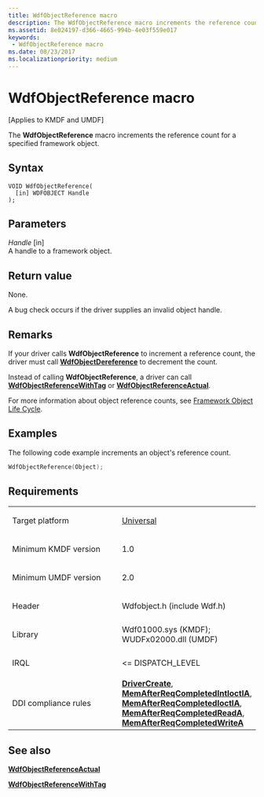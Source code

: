```yaml
---
title: WdfObjectReference macro
description: The WdfObjectReference macro increments the reference count for a specified framework object.
ms.assetid: 8e024197-d366-4665-994b-4e03f559e017
keywords:
 - WdfObjectReference macro
ms.date: 08/23/2017
ms.localizationpriority: medium
---
```


# WdfObjectReference macro


\[Applies to KMDF and UMDF\]

The **WdfObjectReference** macro increments the reference count for a specified framework object.

Syntax
------

```ManagedCPlusPlus
VOID WdfObjectReference(
  [in] WDFOBJECT Handle
);
```

Parameters
----------

*Handle* \[in\]  
A handle to a framework object.

Return value
------------

None.

A bug check occurs if the driver supplies an invalid object handle.

Remarks
-------

If your driver calls **WdfObjectReference** to increment a reference count, the driver must call [**WdfObjectDereference**](wdfobjectdereference.md) to decrement the count.

Instead of calling **WdfObjectReference**, a driver can call [**WdfObjectReferenceWithTag**](wdfobjectreferencewithtag.md) or [**WdfObjectReferenceActual**](https://msdn.microsoft.com/library/windows/hardware/ff548760).

For more information about object reference counts, see [Framework Object Life Cycle](https://msdn.microsoft.com/library/windows/hardware/ff542889).

Examples
--------

The following code example increments an object's reference count.

```cpp
WdfObjectReference(Object); 
```

Requirements
------------

<table>
<colgroup>
<col width="50%" />
<col width="50%" />
</colgroup>
<tbody>
<tr class="odd">
<td><p>Target platform</p></td>
<td><a href="http://go.microsoft.com/fwlink/p/?linkid=531356" data-raw-source="[Universal](http://go.microsoft.com/fwlink/p/?linkid=531356)">Universal</a></td>
</tr>
<tr class="even">
<td><p>Minimum KMDF version</p></td>
<td><p>1.0</p></td>
</tr>
<tr class="odd">
<td><p>Minimum UMDF version</p></td>
<td><p>2.0</p></td>
</tr>
<tr class="even">
<td><p>Header</p></td>
<td>Wdfobject.h (include Wdf.h)</td>
</tr>
<tr class="odd">
<td><p>Library</p></td>
<td>Wdf01000.sys (KMDF);
WUDFx02000.dll (UMDF)</td>
</tr>
<tr class="even">
<td><p>IRQL</p></td>
<td><p>&lt;= DISPATCH_LEVEL</p></td>
</tr>
<tr class="odd">
<td><p>DDI compliance rules</p></td>
<td><a href="https://msdn.microsoft.com/library/windows/hardware/ff544957" data-raw-source="[&lt;strong&gt;DriverCreate&lt;/strong&gt;](https://msdn.microsoft.com/library/windows/hardware/ff544957)"><strong>DriverCreate</strong></a>, <a href="https://msdn.microsoft.com/library/windows/hardware/ff549090" data-raw-source="[&lt;strong&gt;MemAfterReqCompletedIntIoctlA&lt;/strong&gt;](https://msdn.microsoft.com/library/windows/hardware/ff549090)"><strong>MemAfterReqCompletedIntIoctlA</strong></a>, <a href="https://msdn.microsoft.com/library/windows/hardware/ff549106" data-raw-source="[&lt;strong&gt;MemAfterReqCompletedIoctlA&lt;/strong&gt;](https://msdn.microsoft.com/library/windows/hardware/ff549106)"><strong>MemAfterReqCompletedIoctlA</strong></a>, <a href="https://msdn.microsoft.com/library/windows/hardware/ff549116" data-raw-source="[&lt;strong&gt;MemAfterReqCompletedReadA&lt;/strong&gt;](https://msdn.microsoft.com/library/windows/hardware/ff549116)"><strong>MemAfterReqCompletedReadA</strong></a>, <a href="https://msdn.microsoft.com/library/windows/hardware/ff549125" data-raw-source="[&lt;strong&gt;MemAfterReqCompletedWriteA&lt;/strong&gt;](https://msdn.microsoft.com/library/windows/hardware/ff549125)"><strong>MemAfterReqCompletedWriteA</strong></a></td>
</tr>
</tbody>
</table>

## See also


[**WdfObjectReferenceActual**](https://msdn.microsoft.com/library/windows/hardware/ff548760)

[**WdfObjectReferenceWithTag**](wdfobjectreferencewithtag.md)

 

 






